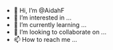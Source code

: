 - 👋 Hi, I’m @AidahF
- 👀 I’m interested in ...
- 🌱 I’m currently learning ...
- 💞️ I’m looking to collaborate on ...
- 📫 How to reach me ...

<!---
AidahF/AidahF is a ✨ special ✨ repository because its `README.md` (this file) appears on your GitHub profile.
You can click the Preview link to take a look at your changes.
--->
